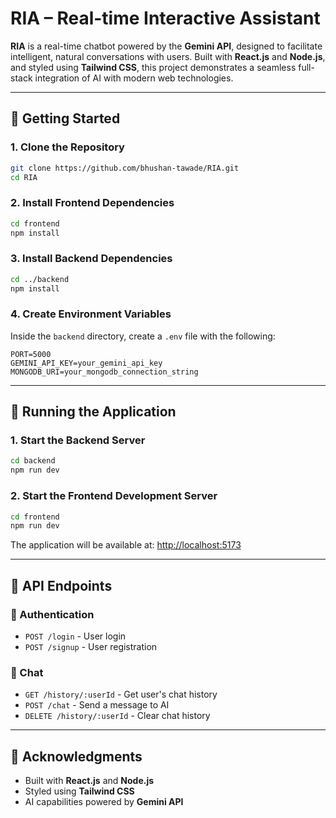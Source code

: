 # RIA – Real-time Interactive Assistant

**RIA** is a real-time chatbot powered by the **Gemini API**, designed to facilitate intelligent, natural conversations with users. Built with **React.js** and **Node.js**, and styled using **Tailwind CSS**, this project demonstrates a seamless full-stack integration of AI with modern web technologies.

---

## 🚀 Getting Started

### 1. Clone the Repository

```bash
git clone https://github.com/bhushan-tawade/RIA.git
cd RIA
```

### 2. Install Frontend Dependencies

```bash
cd frontend
npm install
```

### 3. Install Backend Dependencies

```bash
cd ../backend
npm install
```

### 4. Create Environment Variables

Inside the `backend` directory, create a `.env` file with the following:

```env
PORT=5000
GEMINI_API_KEY=your_gemini_api_key
MONGODB_URI=your_mongodb_connection_string
```

---

## 🧠 Running the Application

### 1. Start the Backend Server

```bash
cd backend
npm run dev
```

### 2. Start the Frontend Development Server

```bash
cd frontend
npm run dev
```

The application will be available at: [http://localhost:5173](http://localhost:5173)

---

## 📡 API Endpoints

### 🔐 Authentication

- `POST /login` - User login  
- `POST /signup` - User registration

### 💬 Chat

- `GET /history/:userId` - Get user's chat history  
- `POST /chat` - Send a message to AI  
- `DELETE /history/:userId` - Clear chat history

---


## 🙏 Acknowledgments

- Built with **React.js** and **Node.js**
- Styled using **Tailwind CSS**
- AI capabilities powered by **Gemini API**

